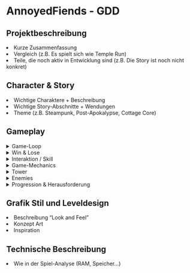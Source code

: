 # AnnoyedFiends - GDD

## Projektbeschreibung
<li>Kurze Zusammenfassung</li>
<li>Vergleich (z.B. Es spielt sich wie Temple Run)</li>
<li>Teile, die noch aktiv in Entwicklung sind (z.B. Die Story ist noch nicht konkret)</li>


## Character & Story
<li>Wichtige Charaktere + Beschreibung</li>
<li>Wichtige Story-Abschnitte + Wendungen</li>
<li>Theme (z.B. Steampunk, Post-Apokalypse, Cottage Core)</li>


## Gameplay
<details>
<summary>Game-Loop</summary>
Türme plazieren<br>
Geld verdienen durch Gegner töten<br>
Türme mit dem Geld verbessern und/oder neue Türme kaufen<br>
Es spawnen mehr und stärkere Gegner<br>
</details>

<details>
<summary>Win & Lose</summary>
Win
<li>Story-Modus: Wenn man eine festen Anzahl an Runden überstanden hat, ohne das die Lebenspunkte auf 0 gesetzt sind, hat man die Karte gewonnen.</li>
<li>Endlos-Modus: Keine Win-Condition, nur Highscore-Jagd</li>
<br>
Lose
<li>Story- & Endlos-Modus: Wenn zu viele Gegner das Ende erreicht haben und die Lebenspunkte auf 0 gesunken sind.</li>
</details>

<details>
<summary>Interaktion / Skill</summary>
Taktische/strategische Plazierung der Türme<br>
Türme kaufen, verbessern, verkaufen<br>
Selbst aus dem Hauptturm schießen<br>
</details>

<details>
<summary>Game-Mechanics</summary>
Zielpriorisierung der Türme
Türme kaufen
Türme plazieren
Türme verbessern
Karte im Story-Modus gewinnen, um sie im Endlos-Modus freizuschalten
</details>

<details>
<summary>Tower</summary>
<li>Gargoyle</li>
<li>Archer</li>
<li>Teufel/Teufel Duo</li>
</details>

<details>
<summary>Enemies</summary>
<li>Bauern</li>
<li>Dorfschranzen</li>
<li>(Holzfäller)</li>
<li>Bauern</li>
</details>

<details>
**<summary>Progression & Herausforderung</summary>**
Spiel wird mit jeder Welle schwieriger<br>
Boss-Wellen<br>
(Schwierigkeitsmodus)<br>
</details>


## Grafik Stil und Leveldesign
<li>Beschreibung “Look and Feel”</li>
<li>Konzept Art</li>
<li>Inspiration</li>


## Technische Beschreibung
<li>Wie in der Spiel-Analyse (RAM, Speicher...)</li>
